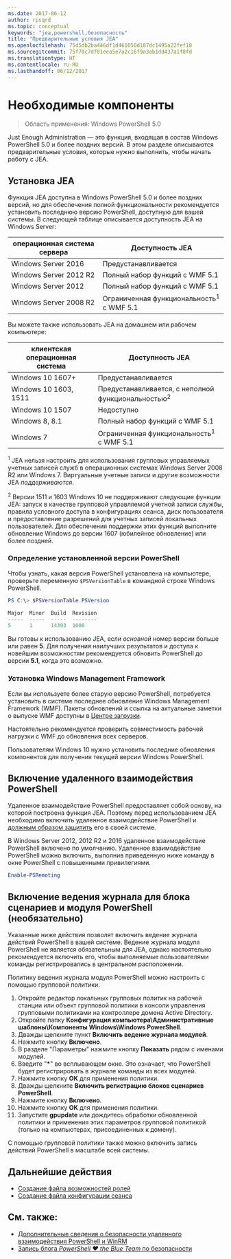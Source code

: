 ```yaml
---
ms.date: 2017-06-12
author: rpsqrd
ms.topic: conceptual
keywords: "jea,powershell,безопасность"
title: "Предварительные условия JEA"
ms.openlocfilehash: 75d5db2ba446df1d461050d187dc1495a22fef18
ms.sourcegitcommit: 75f70c7df01eea5e7a2c16f9a3ab1dd437a1f8fd
ms.translationtype: HT
ms.contentlocale: ru-RU
ms.lasthandoff: 06/12/2017
---
```

<a id="prerequisites" class="xliff"></a>
# Необходимые компоненты

> Область применения: Windows PowerShell 5.0

Just Enough Administration — это функция, входящая в состав Windows PowerShell 5.0 и более поздних версий.
В этом разделе описываются предварительные условия, которые нужно выполнить, чтобы начать работу с JEA.

<a id="install-jea" class="xliff"></a>
## Установка JEA

Функция JEA доступна в Windows PowerShell 5.0 и более поздних версий, но для обеспечения полной функциональности рекомендуется установить последнюю версию PowerShell, доступную для вашей системы.
В следующей таблице описывается доступность JEA на Windows Server:

операционная система сервера   | Доступность JEA
--------------------------|--------------------------------
Windows Server 2016       | Предустанавливается
Windows Server 2012 R2    | Полный набор функций с WMF 5.1
Windows Server 2012       | Полный набор функций с WMF 5.1
Windows Server 2008 R2    | Ограниченная функциональность<sup>1</sup> с WMF 5.1

Вы можете также использовать JEA на домашнем или рабочем компьютере:

клиентская операционная система   | Доступность JEA
--------------------------|-----------------------------------------------------
Windows 10 1607+          | Предустанавливается
Windows 10 1603, 1511     | Предустанавливается, с неполной функциональностью<sup>2</sup>
Windows 10 1507           | Недоступно
Windows 8, 8.1            | Полный набор функций с WMF 5.1
Windows 7                 | Ограниченная функциональность<sup>1</sup> с WMF 5.1

<sup>1</sup> JEA нельзя настроить для использования групповых управляемых учетных записей служб в операционных системах Windows Server 2008 R2 или Windows 7.
Виртуальные учетные записи и другие возможности JEA *поддерживаются*.

<sup>2</sup> Версии 1511 и 1603 Windows 10 не поддерживают следующие функции JEA: запуск в качестве групповой управляемой учетной записи службы, правила условного доступа в конфигурациях сеанса, диск пользователя и предоставление разрешений для учетных записей локальных пользователей.
Для обеспечения поддержки этих функций выполните обновление Windows до версии 1607 (юбилейное обновление) или более поздней.

<a id="check-which-version-of-powershell-is-installed" class="xliff"></a>
### Определение установленной версии PowerShell

Чтобы узнать, какая версия PowerShell установлена на компьютере, проверьте переменную `$PSVersionTable` в командной строке Windows PowerShell.

```powershell
PS C:\> $PSVersionTable.PSVersion

Major  Minor  Build  Revision
-----  -----  -----  --------
5      1      14393  1000
```

Вы готовы к использованию JEA, если *основной* номер версии больше или равен **5**.
Для получения наилучших результатов и доступа к новейшим возможностям рекомендуется обновить PowerShell до версии **5.1**, когда это возможно.

<a id="install-windows-management-framework" class="xliff"></a>
### Установка Windows Management Framework

Если вы используете более старую версию PowerShell, потребуется установить в системе последнее обновление Windows Management Framework (WMF).
Пакеты обновлений и ссылка на актуальные заметки о выпуске WMF доступны в [Центре загрузки](https://aka.ms/WMF5).

Настоятельно рекомендуется проверить совместимость рабочей нагрузки с WMF до обновления всех серверов.

Пользователям Windows 10 нужно установить последние обновления компонентов для получения текущей версии Windows PowerShell.

<a id="enable-powershell-remoting" class="xliff"></a>
## Включение удаленного взаимодействия PowerShell

Удаленное взаимодействие PowerShell предоставляет собой основу, на которой построена функция JEA.
Поэтому перед использованием JEA необходимо включить удаленное взаимодействие PowerShell и [должным образом защитить](https://msdn.microsoft.com/en-us/powershell/scripting/setup/winrmsecurity) его в своей системе.

В Windows Server 2012, 2012 R2 и 2016 удаленное взаимодействие PowerShell включено по умолчанию.
Удаленное взаимодействие PowerShell можно включить, выполнив приведенную ниже команду в окне PowerShell с повышенными привилегиями.

```powershell
Enable-PSRemoting
```

<a id="enable-powershell-module-and-script-block-logging-optional" class="xliff"></a>
## Включение ведения журнала для блока сценариев и модуля PowerShell (необязательно)

Указанные ниже действия позволят включить ведение журнала действий PowerShell в вашей системе.
Ведение журнала модуля PowerShell не является обязательным для JEA, однако настоятельно рекомендуется включить его, чтобы выполняемые пользователями команды регистрировались в центральном расположении.

Политику ведения журнала модуля PowerShell можно настроить с помощью групповой политики.

1. Откройте редактор локальных групповых политик на рабочей станции или объект групповой политики в консоли управления групповыми политиками на контроллере домена Active Directory.
2. Откройте папку **Конфигурация компьютера\\Административные шаблоны\\Компоненты Windows\\Windows PowerShell**.
3. Дважды щелкните пункт **Включить ведение журнала модулей**.
4. Нажмите кнопку **Включено**.
5. В разделе "Параметры" нажмите кнопку **Показать** рядом с именами модулей.
6. Введите "**\***" во всплывающем окне. Это означает, что PowerShell будет регистрировать в журнале команды из всех модулей.
7. Нажмите кнопку **ОК** для применения политики.
8. Дважды щелкните **Включить регистрацию блоков сценариев PowerShell**.
9. Нажмите кнопку **Включено**.
10. Нажмите кнопку **ОК** для применения политики.
11. Запустите **gpupdate** или дождитесь обработки обновленной политики и применения этих параметров групповой политикой (только на компьютерах, присоединенных к домену).

С помощью групповой политики также можно включить запись действий PowerShell в масштабе всей системы.

<a id="next-steps" class="xliff"></a>
## Дальнейшие действия

- [Создание файла возможностей ролей](role-capabilities.md)
- [Создание файла конфигурации сеанса](session-configurations.md)

<a id="see-also" class="xliff"></a>
## См. также:

- [Дополнительные сведения о безопасности удаленного взаимодействия PowerShell и WinRM](https://msdn.microsoft.com/en-us/powershell/scripting/setup/winrmsecurity)
- [Запись блога *PowerShell ♥ the Blue Team* по безопасности](https://blogs.msdn.microsoft.com/powershell/2015/06/09/powershell-the-blue-team/)

